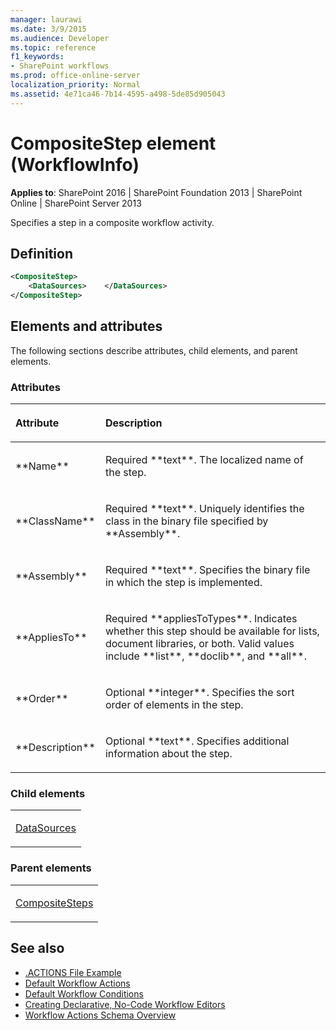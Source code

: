 ```yaml
---
manager: laurawi
ms.date: 3/9/2015
ms.audience: Developer
ms.topic: reference
f1_keywords:
- SharePoint workflows
ms.prod: office-online-server
localization_priority: Normal
ms.assetid: 4e71ca46-7b14-4595-a498-5de85d905043
---
```


# CompositeStep element (WorkflowInfo)

**Applies to**: SharePoint 2016 | SharePoint Foundation 2013 | SharePoint Online | SharePoint Server 2013

Specifies a step in a composite workflow activity.

## Definition

```XML
<CompositeStep>
    <DataSources>    </DataSources>
</CompositeStep>
```

## Elements and attributes

The following sections describe attributes, child elements, and parent elements.

### Attributes

<table>
<colgroup>
<col width="20%" />
<col width="80%" />
</colgroup>
<thead>
<tr class="header">
<th align="left"><p>Attribute</p></th>
<th align="left"><p>Description</p></th>
</tr>
</thead>
<tbody>
<tr class="odd">
<td align="left"><p>**Name**</p></td>
<td align="left"><p>Required **text**. The localized name of the step.</p></td>
</tr>
<tr class="even">
<td align="left"><p>**ClassName**</p></td>
<td align="left"><p>Required **text**. Uniquely identifies the class in the binary file specified by **Assembly**.</p></td>
</tr>
<tr class="odd">
<td align="left"><p>**Assembly**</p></td>
<td align="left"><p>Required **text**. Specifies the binary file in which the step is implemented.</p></td>
</tr>
<tr class="even">
<td align="left"><p>**AppliesTo**</p></td>
<td align="left"><p>Required **appliesToTypes**. Indicates whether this step should be available for lists, document libraries, or both. Valid values include **list**, **doclib**, and **all**.</p></td>
</tr>
<tr class="odd">
<td align="left"><p>**Order**</p></td>
<td align="left"><p>Optional **integer**. Specifies the sort order of elements in the step.</p></td>
</tr>
<tr class="even">
<td align="left"><p>**Description**</p></td>
<td align="left"><p>Optional **text**. Specifies additional information about the step.</p></td>
</tr>
</tbody>
</table>

### Child elements

<table>
<colgroup>
<col width="100%" />
</colgroup>
<tbody>
<tr class="odd">
<td align="left"><p><a href="datasources-element-workflowinfo.md">DataSources</a></p></td>
</tr>
</tbody>
</table>

### Parent elements

<table>
<colgroup>
<col width="100%" />
</colgroup>
<tbody>
<tr class="odd">
<td align="left"><p><a href="compositesteps-element-workflowinfo.md">CompositeSteps</a></p></td>
</tr>
</tbody>
</table>

## See also

- [.ACTIONS File Example](actions-file-example-workflowinfo.md)
- [Default Workflow Actions](default-workflow-actions-workflowinfo.md)
- [Default Workflow Conditions](default-workflow-conditions-workflowinfo.md)
- [Creating Declarative, No-Code Workflow Editors](http://msdn.microsoft.com/library/60dfda8d-e724-4d7d-9578-aa239c362dcf(Office.15).aspx)
- [Workflow Actions Schema Overview](http://msdn.microsoft.com/library/25da07cb-b228-43f2-9cdf-c8c71c3eabbb(Office.15).aspx)








